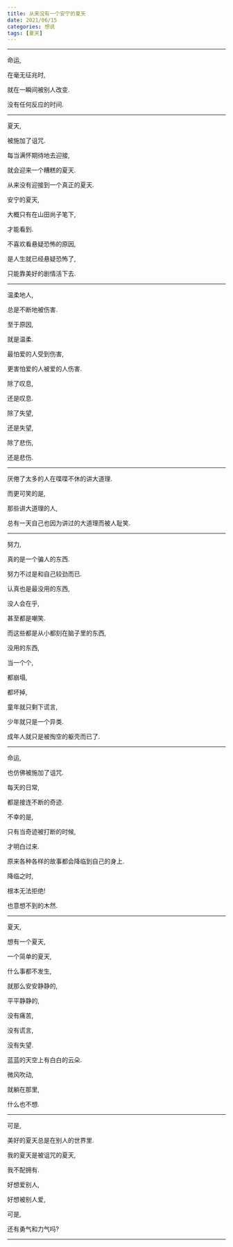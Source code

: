 ```yaml
---
title: 从来没有一个安宁的夏天
date: 2021/06/15
categories: 想说
tags: [夏天]
---
```


<!-- toc -->

<!-- more -->

---------------------------------------------------

命运, 

在毫无征兆时, 

就在一瞬间被别人改变. 

没有任何反应的时间.

---

夏天,

被施加了诅咒. 

每当满怀期待地去迎接, 

就会迎来一个糟糕的夏天. 

从来没有迎接到一个真正的夏天. 

安宁的夏天, 

大概只有在山田尚子笔下, 

才能看到. 

不喜欢看悬疑恐怖的原因, 

是人生就已经悬疑恐怖了, 

只能靠美好的剧情活下去.

---

温柔地人, 

总是不断地被伤害. 

至于原因, 

就是温柔. 

最怕爱的人受到伤害, 

更害怕爱的人被爱的人伤害. 

除了叹息, 

还是叹息. 

除了失望, 

还是失望, 

除了悲伤, 

还是悲伤.

---

厌倦了太多的人在喋喋不休的讲大道理. 

而更可笑的是, 

那些讲大道理的人, 

总有一天自己也因为讲过的大道理而被人耻笑.

---

努力, 

真的是一个骗人的东西. 

努力不过是和自己较劲而已. 

认真也是最没用的东西, 

没人会在乎, 

甚至都是嘲笑. 

而这些都是从小都刻在脑子里的东西,

没用的东西, 

当一个个, 

都崩塌,

都坏掉, 

童年就只剩下谎言, 

少年就只是一个异类.

成年人就只是被掏空的躯壳而已了.

---

命运,

也仿佛被施加了诅咒. 

每天的日常, 

都是接连不断的奇迹. 

不幸的是, 

只有当奇迹被打断的时候, 

才明白过来. 

原来各种各样的故事都会降临到自己的身上.  

降临之时, 

根本无法拒绝! 

也意想不到的木然.

---

夏天, 

想有一个夏天, 

一个简单的夏天, 

什么事都不发生, 

就那么安安静静的, 

平平静静的, 

没有痛苦, 

没有谎言, 

没有失望. 

蓝蓝的天空上有白白的云朵. 

微风吹动, 

就躺在那里, 

什么也不想.

---

可是, 

美好的夏天总是在别人的世界里. 

我的夏天是被诅咒的夏天, 

我不配拥有. 

好想爱别人, 

好想被别人爱, 

可是, 

还有勇气和力气吗?

---

